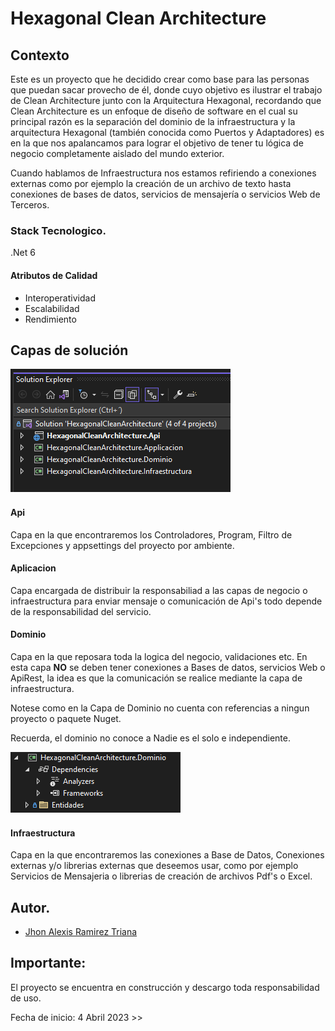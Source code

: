 # **Hexagonal Clean Architecture**

## Contexto

Este es un proyecto que he decidido crear como base para las personas que puedan sacar provecho de él, donde cuyo objetivo es ilustrar el trabajo de Clean Architecture junto con la Arquitectura Hexagonal, recordando que Clean Architecture es un enfoque de diseño de software en el cual su principal razón es la separación del dominio de la infraestructura y la arquitectura Hexagonal (también conocida como Puertos y Adaptadores) es en la que nos apalancamos para lograr el objetivo de tener tu lógica de negocio completamente aislado del mundo exterior.

Cuando hablamos de Infraestructura nos estamos refiriendo a conexiones externas como por ejemplo la creación de un archivo de texto hasta conexiones de bases de datos, servicios de mensajería o servicios Web de Terceros.


### **Stack Tecnologico.**

.Net 6

#### **Atributos de Calidad**
  
- Interoperatividad
- Escalabilidad
- Rendimiento

## **Capas de solución**

![Imagen](Imagenes/EstructuraProyecto.png)

#### **Api**

Capa en la que encontraremos los Controladores, Program, Filtro de Excepciones y appsettings del proyecto por ambiente.

#### **Aplicacion**

Capa encargada de distribuir la responsabiliad a las capas de negocio o infraestructura para enviar mensaje o comunicación de Api's todo depende de la responsabilidad del servicio.
#### **Dominio**

Capa en la que reposara toda la logica del negocio, validaciones etc. En esta capa **NO** se deben tener conexiones a Bases de datos, servicios Web o ApiRest, la idea es que la comunicación se realice mediante la capa de infraestructura.

Notese como en la Capa de Dominio no cuenta con referencias a ningun proyecto o paquete Nuget.

Recuerda, el dominio no conoce a Nadie es el solo e independiente.

![Imagen](Imagenes/EstructuraDominio.png)

#### **Infraestructura**

Capa en la que encontraremos las conexiones a Base de Datos, Conexiones externas y/o librerias externas que deseemos usar, como por ejemplo Servicios de Mensajeria o librerias de creación de archivos Pdf's o Excel.

## **Autor.**

- [Jhon Alexis Ramirez Triana](www.linkedin.com/in/jaramirezt)

## **Importante:** 
El proyecto se encuentra en construcción y descargo toda responsabilidad de uso.

Fecha de inicio: 4 Abril 2023 >>